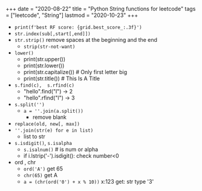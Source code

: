 +++ 
date = "2020-08-22"
title = "Python String functions for leetcode"
tags = ["leetcode", "String"]
lastmod = "2020-10-23"
+++

- `print(f'best RF score: {grid.best_score_:.3f}')`
- `str.index(sub[,start[,end]])`
- `str.strip()` remove spaces at the beginning and the end
    - `strip(str-not-want)`
- `lower()`
    - print(str.upper())     
    - print(str.lower())    
    - print(str.capitalize())     # Only first letter big
    - print(str.title())          # This Is A Title
- `s.find(c),  s.rfind(c)`
    - "hello".find("l") -> 2
    - "hello".rfind("l") -> 3
- `s.split('')`
    - `a = ''.join(a.split())`
        - remove blank
- `replace(old, new[, max])`
- `''.join(str(e) for e in list)`
    - list to str
- `s.isdigit()`, `s.isalpha`
    - `s.isalnum()`  # is num or alpha
    - if i.lstrip('-').isdigit():  check number<0
- ord , chr
    - `ord('A')`  get 65
    - `chr(65)`  get A
    - `a = (chr(ord('0') + x % 10))`  x:123 get: str type '3'